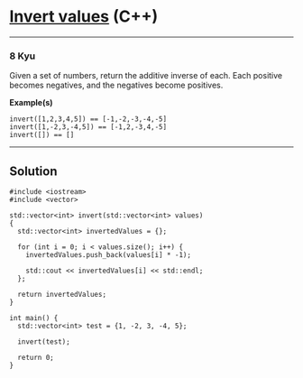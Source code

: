 # [Invert values](https://www.codewars.com/kata/5899dc03bc95b1bf1b0000ad) (C++)

---

### 8 Kyu

Given a set of numbers, return the additive inverse of each. Each positive becomes negatives, and the negatives become positives.

**Example(s)**

```
invert([1,2,3,4,5]) == [-1,-2,-3,-4,-5]
invert([1,-2,3,-4,5]) == [-1,2,-3,4,-5]
invert([]) == []
```

---

## Solution

```
#include <iostream>
#include <vector>

std::vector<int> invert(std::vector<int> values)
{
  std::vector<int> invertedValues = {};
  
  for (int i = 0; i < values.size(); i++) {
    invertedValues.push_back(values[i] * -1);

    std::cout << invertedValues[i] << std::endl;
  };
  
  return invertedValues;
}

int main() {
  std::vector<int> test = {1, -2, 3, -4, 5};
  
  invert(test);

  return 0;
}
```